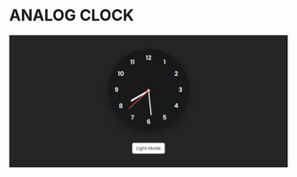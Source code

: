 # ANALOG CLOCK

[![Analog Clock](./design/32-analog-clock.jpeg)](https://javascript-32-analog-clock.netlify.app)
